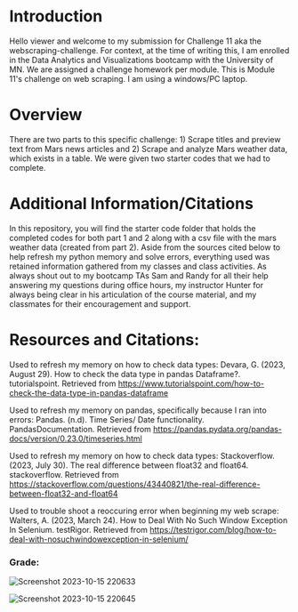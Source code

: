 # Introduction
Hello viewer and welcome to my submission for Challenge 11 aka the webscraping-challenge. For context, at the time of writing this, I am enrolled in the Data Analytics and Visualizations bootcamp with the University of MN. We are assigned a challenge homework per module. This is Module 11's challenge on web scraping. I am using a windows/PC laptop.

# Overview
There are two parts to this specific challenge: 1) Scrape titles and preview text from Mars news articles and 2) Scrape and analyze Mars weather data, which exists in a table. We were given two starter codes that we had to complete.

# Additional Information/Citations
In this repository, you will find the starter code folder that holds the completed codes for both part 1 and 2 along with a csv file with the mars weather data (created from part 2). Aside from the sources cited below to help refresh my python memory and solve errors, everything used was retained information gathered from my classes and class activities. As always shout out to my bootcamp TAs Sam and Randy for all their help answering my questions during office hours, my instructor Hunter for always being clear in his articulation of the course material, and my classmates for their encouragement and support.

# Resources and Citations:
Used to refresh my memory on how to check data types:
Devara, G. (2023, August 29). How to check the data type in pandas Dataframe?. tutorialspoint. Retrieved from https://www.tutorialspoint.com/how-to-check-the-data-type-in-pandas-dataframe

Used to refresh my memory on pandas, specifically because I ran into errors:
Pandas. (n.d). Time Series/ Date functionality. PandasDocumentation. Retrieved from https://pandas.pydata.org/pandas-docs/version/0.23.0/timeseries.html

Used to refresh my memory on how to check data types:
Stackoverflow. (2023, July 30). The real difference between float32 and float64. stackoverflow. Retrieved from https://stackoverflow.com/questions/43440821/the-real-difference-between-float32-and-float64

Used to trouble shoot a reoccuring error when beginning my web scrape:
Walters, A. (2023, March 24). How to Deal With No Such Window Exception In Selenium. testRigor. Retrieved from https://testrigor.com/blog/how-to-deal-with-nosuchwindowexception-in-selenium/

### Grade:
![Screenshot 2023-10-15 220633](https://github.com/leeangel0428/Excel_analysis/assets/137225965/3bfa011b-0178-4d75-897a-3ac943b115c0)

![Screenshot 2023-10-15 220645](https://github.com/leeangel0428/Excel_analysis/assets/137225965/e0e94bc2-4d95-4321-b1b1-439aa6242b74)

